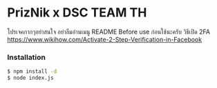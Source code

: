 # PrizNik x DSC TEAM TH
โปรเจคกากๆอย่าสนใจ
อย่าลืมอ่านเมนู README Before use ก่อนใช้นะครับ
วิธีเปิด 2FA
https://www.wikihow.com/Activate-2-Step-Verification-in-Facebook

### Installation
```sh
$ npm install -d
$ node index.js
```

